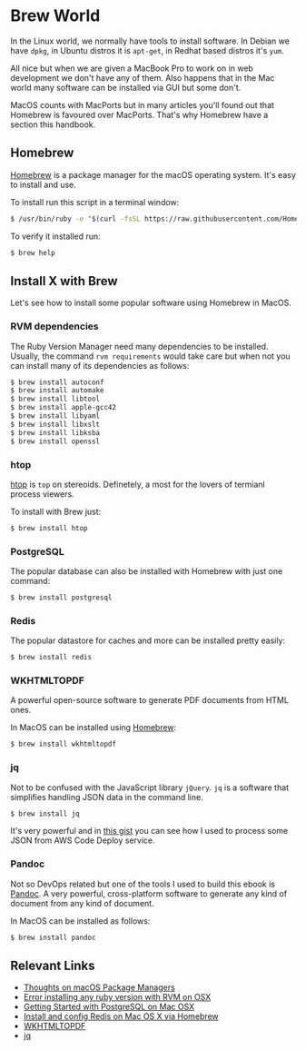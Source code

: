 # Brew World

In the Linux world, we normally have tools to install software. In Debian we have `dpkg`, in Ubuntu distros it is `apt-get`, in Redhat based distros it's `yum`.

All nice but when we are given a MacBook Pro to work on in web development we don't have any of them. Also happens that in the Mac world many software can be installed via GUI but some don't.

MacOS counts with MacPorts but in many articles you'll found out that Homebrew is favoured over MacPorts. That's why Homebrew have a section this handbook.

## Homebrew

[Homebrew](https://brew.sh/) is a package manager for the macOS operating system. It's easy to install and use.

To install run this script in a terminal window:

```bash
$ /usr/bin/ruby -e "$(curl -fsSL https://raw.githubusercontent.com/Homebrew/install/master/install)"
```

To verify it installed run:

```bash
$ brew help
```

## Install X with Brew

Let's see how to install some popular software using Homebrew in MacOS.

### RVM dependencies

The Ruby Version Manager need many dependencies to be installed. Usually, the command `rvm requirements` would take care but when not you can install many of its dependencies as follows:

```bash
$ brew install autoconf
$ brew install automake
$ brew install libtool
$ brew install apple-gcc42
$ brew install libyaml
$ brew install libxslt
$ brew install libksba
$ brew install openssl
```

### htop

[htop](https://hisham.hm/htop/) is `top` on stereoids. Definetely, a most for the lovers of termianl process viewers.

To install with Brew just:

```bash
$ brew install htop
```

### PostgreSQL

The popular database can also be installed with Homebrew with just one command:

```bash
$ brew install postgresql
```

### Redis

The popular datastore for caches and more can be installed pretty easily:

```bash
$ brew install redis
```

### WKHTMLTOPDF

A powerful open-source software to generate PDF documents from HTML ones.

In MacOS can be installed using [Homebrew](https://formulae.brew.sh/cask/wkhtmltopdf#default):

```bash
$ brew install wkhtmltopdf
```

### jq

Not to be confused with the JavaScript library `jQuery`. `jq` is a software that simplifies handling JSON data in the command line.

```bash
$ brew install jq
```

It's very powerful and in [this gist](https://gist.github.com/cesc1989/495642524dbce1ec35bc8c601219b229#file-deploy-aws-codedeploy-sh) you can see how I used to process some JSON from AWS Code Deploy service.

### Pandoc

Not so DevOps related but one of the tools I used to build this ebook is [Pandoc](https://pandoc.org/). A very powerful, cross-platform software to generate any kind of document from any kind of document.

In MacOS can be installed as follows:

```bash
$ brew install pandoc
```

## Relevant Links

- [Thoughts on macOS Package Managers](https://saagarjha.com/blog/2019/04/26/thoughts-on-macos-package-managers/)
- [Error installing any ruby version with RVM on OSX](https://stackoverflow.com/questions/16632543/error-installing-any-ruby-version-with-rvm-on-osx/16643980#16643980)
- [Getting Started with PostgreSQL on Mac OSX](https://www.codementor.io/engineerapart/getting-started-with-postgresql-on-mac-osx-are8jcopb)
- [Install and config Redis on Mac OS X via Homebrew](https://medium.com/@petehouston/install-and-config-redis-on-mac-os-x-via-homebrew-eb8df9a4f298#.6xbtma4ow)
- [WKHTMLTOPDF](https://wkhtmltopdf.org/)
- [jq](https://stedolan.github.io/jq/)
